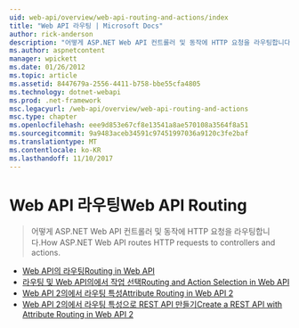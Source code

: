 ```yaml
---
uid: web-api/overview/web-api-routing-and-actions/index
title: "Web API 라우팅 | Microsoft Docs"
author: rick-anderson
description: "어떻게 ASP.NET Web API 컨트롤러 및 동작에 HTTP 요청을 라우팅합니다."
ms.author: aspnetcontent
manager: wpickett
ms.date: 01/26/2012
ms.topic: article
ms.assetid: 8447679a-2556-4411-b758-bbe55cfa4805
ms.technology: dotnet-webapi
ms.prod: .net-framework
msc.legacyurl: /web-api/overview/web-api-routing-and-actions
msc.type: chapter
ms.openlocfilehash: eee9d853e67cf8e13541a8ae570108a3564f8a51
ms.sourcegitcommit: 9a9483aceb34591c97451997036a9120c3fe2baf
ms.translationtype: MT
ms.contentlocale: ko-KR
ms.lasthandoff: 11/10/2017
---
```

<a name="web-api-routing"></a><span data-ttu-id="9f61d-103">Web API 라우팅</span><span class="sxs-lookup"><span data-stu-id="9f61d-103">Web API Routing</span></span>
====================
> <span data-ttu-id="9f61d-104">어떻게 ASP.NET Web API 컨트롤러 및 동작에 HTTP 요청을 라우팅합니다.</span><span class="sxs-lookup"><span data-stu-id="9f61d-104">How ASP.NET Web API routes HTTP requests to controllers and actions.</span></span>


- [<span data-ttu-id="9f61d-105">Web API의 라우팅</span><span class="sxs-lookup"><span data-stu-id="9f61d-105">Routing in Web API</span></span>](routing-in-aspnet-web-api.md)
- [<span data-ttu-id="9f61d-106">라우팅 및 Web API의에서 작업 선택</span><span class="sxs-lookup"><span data-stu-id="9f61d-106">Routing and Action Selection in Web API</span></span>](routing-and-action-selection.md)
- [<span data-ttu-id="9f61d-107">Web API 2의에서 라우팅 특성</span><span class="sxs-lookup"><span data-stu-id="9f61d-107">Attribute Routing in Web API 2</span></span>](attribute-routing-in-web-api-2.md)
- [<span data-ttu-id="9f61d-108">Web API 2의에서 라우팅 특성으로 REST API 만들기</span><span class="sxs-lookup"><span data-stu-id="9f61d-108">Create a REST API with Attribute Routing in Web API 2</span></span>](create-a-rest-api-with-attribute-routing.md)
